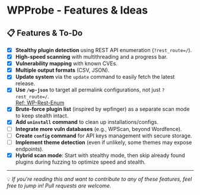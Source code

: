 # WPProbe - Features & Ideas

## 📋 Features & To-Do

- [x] **Stealthy plugin detection** using REST API enumeration (`?rest_route=/`).
- [x] **High-speed scanning** with multithreading and a progress bar.
- [x] **Vulnerability mapping** with known CVEs.
- [x] **Multiple output formats** (CSV, JSON).
- [x] **Update system** via the `update` command to easily fetch the latest release.
- [x] **Use `/wp-json`** to target all permalink configurations, not just `?rest_route=/`.  
  [Ref: WP-Rest-Enum](https://github.com/DreyAnd/WP-Rest-Enum/blob/main/wp-rest-enum.py)
- [x] **Brute-force plugin list** (inspired by wpfinger) as a separate scan mode to keep stealth intact.
- [x] **Add `uninstall` command** to clean up installations/configs.
- [ ] **Integrate more vuln databases** (e.g., WPScan, beyond Wordfence).
- [ ] **Create `config` command** for API keys management with secure storage.
- [ ] **Implement theme detection** (even if unlikely, some themes may expose endpoints).
- [x] **Hybrid scan mode**: Start with stealthy mode, then skip already found plugins during fuzzing to optimize speed and stealth.

---

💡 *If you're reading this and want to contribute to any of these features, feel free to jump in! Pull requests are welcome.*

